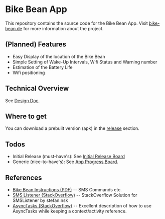 # Bike Bean App

This repository contains the source code for the Bike Bean App.
Visit [bike-bean.de](https://bike-bean.de/) for more information about the project.

## (Planned) Features

- Easy Display of the location of the Bike Bean
- Simple Setting of Wake-Up Intervals, Wifi Status and Warning number
- Estimation of the Battery Life
- Wifi positioning

## Technical Overview

See [Design Doc](doc/Doc.md).

## Where to get

You can download a prebuilt version (apk) in the
[release](https://github.com/bike-bean/BikebeanApp/releases) section.

## Todos

- Initial Release (must-have's): See [Initial Release Board](https://github.com/bike-bean/BikebeanApp/projects/2)
- Generic (nice-to-have's): See [App Progress Board](https://github.com/bike-bean/BikebeanApp/projects/1).

## References

- [Bike Bean Instructions (PDF)](https://bike-bean.de/wp-content/uploads/2020/05/Anleitung_07_05_2020.pdf) -- SMS Commands etc.
- [SMS Listener (StackOverflow)](https://stackoverflow.com/a/23732410) -- StackOverflow Solution for SMSListener by stefan.nsk
- [AsyncTasks (StackOverflow)](https://stackoverflow.com/a/46166223/145119) -- Excellent description of how to use AsyncTasks while keeping a context/activity reference.
